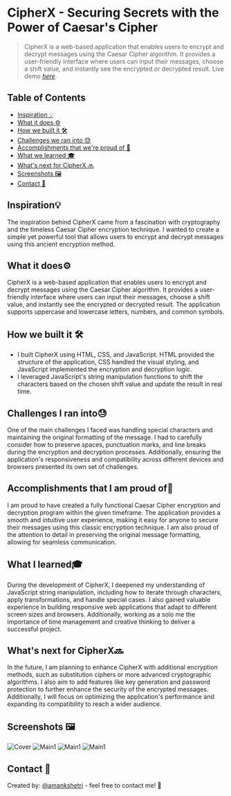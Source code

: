 # CipherX - Securing Secrets with the Power of Caesar's Cipher
> CipherX is a web-based application that enables users to encrypt and decrypt messages using the Caesar Cipher algorithm. It provides a user-friendly interface where users can input their messages, choose a shift value, and instantly see the encrypted or decrypted result.
> Live demo [_here_](https://aman-chhetri.github.io/cipher-x/). <!-- Project Link -->

## Table of Contents
* [Inspiration 💡](#inspiration)
* [What it does ⚙️](#what_it_does)
* [How we built it 🛠️](#built)
* [Challenges we ran into 😓](#challenges)
* [Accomplishments that we're proud of 🏅](#accomplishments)
* [What we learned 🎓](#learning)
* [What's next for CipherX 🔜](#what-next)
* [Screenshots 🖼️](#screenshots)
* [Contact 📩](#contact)

## Inspiration💡
The inspiration behind CipherX came from a fascination with cryptography and the timeless Caesar Cipher encryption technique. I wanted to create a simple yet powerful tool that allows users to encrypt and decrypt messages using this ancient encryption method.

## What it does⚙️
CipherX is a web-based application that enables users to encrypt and decrypt messages using the Caesar Cipher algorithm. It provides a user-friendly interface where users can input their messages, choose a shift value, and instantly see the encrypted or decrypted result. The application supports uppercase and lowercase letters, numbers, and common symbols.

## How we built it 🛠️
- I built CipherX using HTML, CSS, and JavaScript. HTML provided the structure of the application, CSS handled the visual styling, and JavaScript implemented the encryption and decryption logic. 
- I leveraged JavaScript's string manipulation functions to shift the characters based on the chosen shift value and update the result in real time.

## Challenges I ran into😓
One of the main challenges I faced was handling special characters and maintaining the original formatting of the message. I had to carefully consider how to preserve spaces, punctuation marks, and line breaks during the encryption and decryption processes. Additionally, ensuring the application's responsiveness and compatibility across different devices and browsers presented its own set of challenges.

## Accomplishments that I am proud of🏅
I am proud to have created a fully functional Caesar Cipher encryption and decryption program within the given timeframe. The application provides a smooth and intuitive user experience, making it easy for anyone to secure their messages using this classic encryption technique. I am also proud of the attention to detail in preserving the original message formatting, allowing for seamless communication.

## What I learned🎓
During the development of CipherX, I deepened my understanding of JavaScript string manipulation, including how to iterate through characters, apply transformations, and handle special cases. I also gained valuable experience in building responsive web applications that adapt to different screen sizes and browsers. Additionally, working as a solo me the importance of time management and creative thinking to deliver a successful project.

## What's next for CipherX🔜
In the future, I am planning to enhance CipherX with additional encryption methods, such as substitution ciphers or more advanced cryptographic algorithms. I also aim to add features like key generation and password protection to further enhance the security of the encrypted messages. Additionally, I will focus on optimizing the application's performance and expanding its compatibility to reach a wider audience.


## Screenshots 🖼️
![Cover](./img/cover.jpg)
![Main1](./img/main1.jpg)
![Main1](./img/main2.jpg)
![Main1](./img/footer.jpg)


## Contact 📩
Created by: [@amankshetri](https://www.linkedin.com/in/amankshetri/) - feel free to contact me! 🙂
